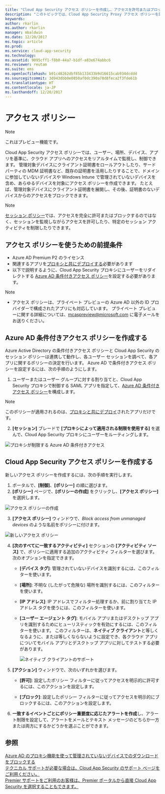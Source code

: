 ```yaml
---
title: "Cloud App Security アクセス ポリシーを作成し、アクセスを許可またはブロックする | Microsoft Docs"
description: "このトピックでは、Cloud App Security Proxy アクセス ポリシーを設定し、Azure AD 経由で接続されているアプリへのアクセスを許可またはブロックする手順について説明します。"
keywords: 
author: rkarlin
ms.author: rkarlin
manager: mbaldwin
ms.date: 12/20/2017
ms.topic: article
ms.prod: 
ms.service: cloud-app-security
ms.technology: 
ms.assetid: 9095cff1-f8b0-44a7-b1df-a83e674abbc6
ms.reviewer: reutam
ms.suite: ems
ms.openlocfilehash: b91c48262dbf85b133433b9d16615cab934dcddd
ms.sourcegitcommit: 3d943dbb0e0850af0dc390a78d8feca2f3fde61b
ms.translationtype: HT
ms.contentlocale: ja-JP
ms.lasthandoff: 12/20/2017
---
```

# <a name="access-policies"></a>アクセス ポリシー 

> [!NOTE]
> これはプレビュー機能です。

Cloud App Security アクセス ポリシーでは、ユーザー、場所、デバイス、アプリを基準に、クラウド アプリへのアクセスをリアルタイムで監視し、制御できます。 管理対象デバイスにクライアント証明書をロールアウトしたり、サードパーティの MDM 証明書など、既存の証明書を活用したりすることで、ドメインに参加していないデバイスや Windows Intune で管理されていないデバイスを含め、あらゆるデバイスを対象にアクセス ポリシーを作成できます。 たとえば、管理対象デバイスにクライアント証明書を展開し、その後、証明書のないデバイスからのアクセスをブロックできます。 

> [!NOTE]
> [セッション ポリシー](session-policy-aad.md)では、アクセスを完全に許可またはブロックするのではなく、セッションを監視しながらアクセスを許可したり、特定のセッション アクティビティを制限したりできます。 

## <a name="prerequisites-to-using-access-policies"></a>アクセス ポリシーを使うための前提条件

- Azure AD Premium P2 のライセンス
- 関連するアプリを[プロキシと共にデプロイする](proxy-deployment-aad.md)必要があります
- 以下で説明するように、Cloud App Security プロキシにユーザーをリダイレクトする [Azure AD 条件付きアクセス ポリシー](https://docs.microsoft.com/azure/active-directory/active-directory-conditional-access-azure-portal)を設定する必要があります。

> [!NOTE]
> - アクセス ポリシーは、プライベート プレビューの Azure AD 以外の ID プロバイダーで構成されたアプリにも対応しています。 プライベート プレビューに関する詳細については、mcaspreview@microsoft.com に電子メールをお送りください。

## <a name="create-an-azure-ad-conditional-access-policy"></a>Azure AD 条件付きアクセス ポリシーを作成する

Azure Active Directory の条件付きアクセス ポリシーと Cloud App Security のセッション ポリシーは連携して動作し、各ユーザー セッションを調べて、各アプリに関するポリシーの決定を行います。 Azure AD で条件付きアクセス ポリシーを設定するには、次の手順のようにします。

1. ユーザーまたはユーザー グループに対する割り当てと、Cloud App Security プロキシで制御する SAML アプリを指定して、[Azure AD 条件付きアクセス ポリシー](https://docs.microsoft.com/azure/active-directory/active-directory-conditional-access-azure-portal)を構成します。 

  > [!NOTE]
  > このポリシーが適用されるのは、[プロキシと共にデプロイ](proxy-deployment-aad.md)されたアプリだけです。

2. **[セッション]** ブレードで **[プロキシによって適用される制限を使用する]** を選んで、Cloud App Security プロキシにユーザーをルーティングします。

 ![プロキシが制限する Azure AD 条件付きアクセス](./media/proxy-deploy-restrictions-aad.png)

## <a name="create-a-cloud-app-security-access-policy"></a>Cloud App Security アクセス ポリシーを作成する 

新しいアクセス ポリシーを作成するには、次の手順を実行します。

1. ポータルで、**[制御]**、**[ポリシー]** の順に選びます。
2. **[ポリシー]** ページで、**[ポリシーの作成]** をクリックし、**[アクセス ポリシー]** を選択します。  

 ![アクセス ポリシーの作成](./media/access-policy-menu.png)

3. **[アクセス ポリシー]** ウィンドウで、*Block access from unmanaged devices* のような名前をポリシーに付けます。

 ![新しいアクセス ポリシー](./media/access-policy-screen.png)

4. **[次のすべてに一致するアクティビティ]** セクションの **[アクティビティ ソース]** で、ポリシーに適用する追加のアクティビティ フィルターを選びます。 次のオプションを指定できます。 
     
   - **[デバイス タグ]**: 管理されていないデバイスを識別するには、このフィルターを使います。

   - **[場所]**: 不明な (したがって危険な) 場所を識別するには、このフィルターを使います。 

   - **[IP アドレス]**: IP アドレスでフィルター処理するか、前に割り当てた IP アドレス タグを使うには、このフィルターを使います。 

   - **[ユーザー エージェント タグ]**: モバイル アプリまたはデスクトップ アプリを識別するためにヒューリスティックを有効にするには、このフィルターを使います。 このフィルターは、**ネイティブ クライアント**と等しくなるように、または等しくならないように設定でき、各クラウド アプリについてモバイル アプリとデスクトップ アプリに対してテストする必要があります。
  
       ![ネイティブ クライアントのサポート](./media/user-agent-tag.png)

5. **[アクション]** ウィンドウで、次のいずれかを選びます。 

    - **[許可]**: 設定したポリシー フィルターに従ってアクセスを明示的に許可するには、このアクションを設定します。

    - **[ブロック]**: 設定したポリシー フィルターに従ってアクセスを明示的にブロックするには、このアクションを設定します。 

6. **一致するイベントごとにポリシー重要度に応じたアラートを作成**し、アラート制限を設定して、アラートをメールとテキスト メッセージのどちらか一方または両方にするかどうかを選ぶことができます。




 
## <a name="see-also"></a>参照  
[Azure AD のプロキシ機能を使って管理されていないデバイスでのダウンロードをブロックする](use-case-proxy-block-session-aad.md)   
[テクニカル サポートが必要な場合は、Cloud App Security のサポート ページをご利用ください。](http://support.microsoft.com/oas/default.aspx?prid=16031)   
[Premier サポートをご利用のお客様は、Premier ポータルから直接 Cloud App Security を選択することもできます。](https://premier.microsoft.com/)  
  
  
